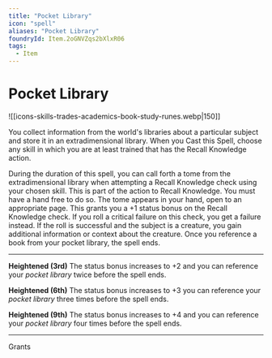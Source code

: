 ```yaml
---
title: "Pocket Library"
icon: "spell"
aliases: "Pocket Library"
foundryId: Item.2oGNVZqs2bXlxR06
tags:
  - Item
---
```


# Pocket Library
![[icons-skills-trades-academics-book-study-runes.webp|150]]

You collect information from the world's libraries about a particular subject and store it in an extradimensional library. When you Cast this Spell, choose any skill in which you are at least trained that has the Recall Knowledge action.

During the duration of this spell, you can call forth a tome from the extradimensional library when attempting a Recall Knowledge check using your chosen skill. This is part of the action to Recall Knowledge. You must have a hand free to do so. The tome appears in your hand, open to an appropriate page. This grants you a +1 status bonus on the Recall Knowledge check. If you roll a critical failure on this check, you get a failure instead. If the roll is successful and the subject is a creature, you gain additional information or context about the creature. Once you reference a book from your pocket library, the spell ends.

* * *

**Heightened (3rd)** The status bonus increases to +2 and you can reference your _pocket library_ twice before the spell ends.

**Heightened (6th)** The status bonus increases to +3 you can reference your _pocket library_ three times before the spell ends.

**Heightened (9th)** The status bonus increases to +4 and you can reference your _pocket library_ four times before the spell ends.

* * *

Grants 
